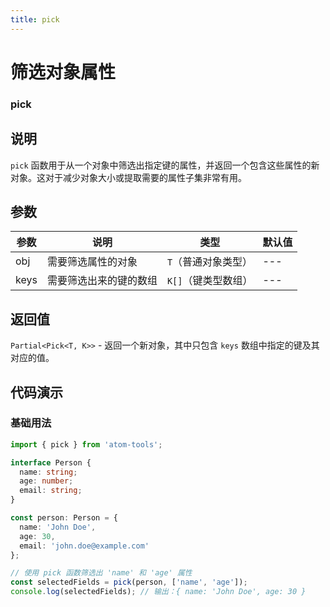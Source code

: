 ```yaml
---
title: pick
---
```


# 筛选对象属性

### pick

## 说明
`pick` 函数用于从一个对象中筛选出指定键的属性，并返回一个包含这些属性的新对象。这对于减少对象大小或提取需要的属性子集非常有用。

## 参数

| 参数 | 说明                   | 类型                | 默认值 |
| ---- | ---------------------- | ------------------- | ------ |
| obj  | 需要筛选属性的对象     | `T`（普通对象类型） | ---    |
| keys | 需要筛选出来的键的数组 | `K[]`（键类型数组） | ---    |

## 返回值

`Partial<Pick<T, K>>` - 返回一个新对象，其中只包含 `keys` 数组中指定的键及其对应的值。

## 代码演示

### 基础用法

```ts
import { pick } from 'atom-tools'; 

interface Person {
  name: string;
  age: number;
  email: string;
}

const person: Person = {
  name: 'John Doe',
  age: 30,
  email: 'john.doe@example.com'
};

// 使用 pick 函数筛选出 'name' 和 'age' 属性
const selectedFields = pick(person, ['name', 'age']);
console.log(selectedFields); // 输出：{ name: 'John Doe', age: 30 }
```